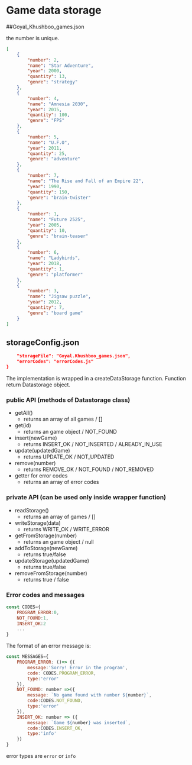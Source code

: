 # Game data storage

##Goyal_Khushboo_games.json

the number is unique.
```json
[
    {
        "number": 2,
        "name": "Star Adventure",
        "year": 2000,
        "quantity": 13,
        "genre": "strategy"
    },
    {
        "number": 4,
        "name": "Amnesia 2030",
        "year": 2015,
        "quantity": 100,
        "genre": "FPS"
    },
    {
        "number": 5,
        "name": "U.F.O",
        "year": 2011,
        "quantity": 25,
        "genre": "adventure"
    },
    {
        "number": 7,
        "name": "The Rise and Fall of an Empire 22",
        "year": 1990,
        "quantity": 150,
        "genre": "brain-twister"
    },
    {
        "number": 1,
        "name": "Future 2525",
        "year": 2005,
        "quantity": 10,
        "genre": "brain-teaser"
    },
    {
        "number": 6,
        "name": "Ladybirds",
        "year": 2018,
        "quantity": 1,
        "genre": "platformer"
    },
    {
        "number": 3,
        "name": "Jigsaw puzzle",
        "year": 2012,
        "quantity": 7,
        "genre": "board game"
    }
]
````

## storageConfig.json

```json {
    "storageFile": "Goyal.Khushboo_games.json",
    "errorCodes": "errorCodes.js"
}
```
The implementation is wrapped in a createDataStorage function. Function return Datastorage object.


### public API (methods of Datastorage class)

-   getAll()
    -   returns an array of all games / []
-   get(id)
    -   returns an game object / NOT_FOUND
-   insert(newGame)
    -   returns INSERT_OK / NOT_INSERTED / ALREADY_IN_USE
-   update(updatedGame)
    -   returns UPDATE_OK / NOT_UPDATED
-   remove(number)
    -   returns REMOVE_OK / NOT_FOUND / NOT_REMOVED
-   getter for error codes
    -   returns an array of error codes  

### private API (can be used only inside wrapper function)
-   readStorage()
    -   returns an array of games / []
-   writeStorage(data)
    -   returns WRITE_OK / WRITE_ERROR
-   getFromStorage(number)
    -   returns an game object / null
-   addToStorage(newGame)
    -   returns true/false
-   updateStorage(updatedGame)
    -   returns true/false
-   removeFromStorage(number)
    -   returns true / false

### Error codes and messages
```js
const CODES={
    PROGRAM_ERROR:0,
    NOT_FOUND:1,
    INSERT_OK:2
    ...
}
```

The format of an error message is:
```js
const MESSAGES={
    PROGRAM_ERROR: ()=> {(
        message:'Sorry! Error in the program',
        code: CODES.PROGRAM_ERROR,
        type:'error'
    }),
    NOT_FOUND: number =>({
        message: `No game found with number ${number}`,
        code:CODES.NOT_FOUND,
        type:'error'
    }),
    INSERT_OK: number => ({
        message: `Game ${number} was inserted`,
        code:CODES.INSERT_OK,
        type:'info'
    })
}
```
error types are `error` or `info`